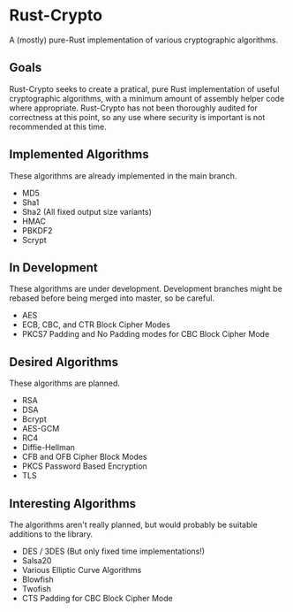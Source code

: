 # Rust-Crypto

A (mostly) pure-Rust implementation of various cryptographic algorithms.

## Goals

Rust-Crypto seeks to create a pratical, pure Rust implementation of useful cryptographic algorithms,
with a minimum amount of assembly helper code where appropriate. Rust-Crypto has not been thoroughly
audited for correctness at this point, so any use where security is important is not recommended at
this time.

## Implemented Algorithms

These algorithms are already implemented in the main branch.

* MD5
* Sha1
* Sha2 (All fixed output size variants)
* HMAC
* PBKDF2
* Scrypt

## In Development

These algorithms are under development. Development branches might be rebased before being merged
into master, so be careful.

* AES
* ECB, CBC, and CTR Block Cipher Modes
* PKCS7 Padding and No Padding modes for CBC Block Cipher Mode

## Desired Algorithms

These algorithms are planned.

* RSA
* DSA
* Bcrypt
* AES-GCM
* RC4
* Diffie-Hellman
* CFB and OFB Cipher Block Modes
* PKCS Password Based Encryption
* TLS

## Interesting Algorithms

The algorithms aren't really planned, but would probably be suitable additions to the library.

* DES / 3DES (But only fixed time implementations!)
* Salsa20
* Various Elliptic Curve Algorithms
* Blowfish
* Twofish
* CTS Padding for CBC Block Cipher Mode
